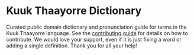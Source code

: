 
# Kuuk Thaayorre Dictionary

Curated public domain dictionary and pronunciation guide for terms in the Kuuk Thaayorre language. See the [contributing guide](https://github.com/drumworkteam/term/blob/make/.github/contributing.md) for details on how to contribute. We would love your support, even if it is just fixing a word or adding a single definition. Thank you for all your help!